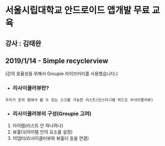 # 서울시립대학교 안드로이드 앱개발 무료 교육

## 강사 : 김태완

## 2019/1/14 - Simple recyclerview

(강의 효율성을 위해서 Groupie 라이브러리를 사용했습니다.)

- ### 리사이클러뷰란?

```
우리가 흔히 앱에서 볼 수 있는 스크롤 가능한 리스트(인스타그램 피드도 리사이클러뷰)
```

- ### 리사이클러뷰의 구성(Groupie 고려)

1. 아이템(리스트 안 하나하나)
2. 뷰홀더(아이템 안의 요소를 설정)
3. 어댑터(리사이클러뷰와 뷰홀더 등을 연결)
